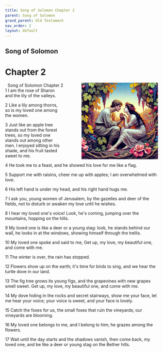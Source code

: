 ```yaml
---
title: Song of Solomon Chapter 2
parent: Song of Solomon
grand_parent: Old Testament
nav_order: 2
layout: default
---
```


## Song of Solomon

# Chapter 2

<div style="clear: both; text-align: right;">
    <img src="/assets/Image/Song of Solomon/500/2.jpg" alt="Song of Solomon Chapter 2" class="chapter-image" style="max-width: 50%; height: auto; float: right; margin: 0 0 10px 10px; padding-left: 10%;">
    <figcaption style="font-size: 14px;">Song of Solomon Chapter 2</figcaption>
</div>
1 I am the rose of Sharon and the lily of the valleys.

2 Like a lily among thorns, so is my loved one among the women.

3 Just like an apple tree stands out from the forest trees, so my loved one stands out among other men. I enjoyed sitting in his shade, and his fruit tasted sweet to me.

4 He took me to a feast, and he showed his love for me like a flag.

5 Support me with raisins, cheer me up with apples; I am overwhelmed with love.

6 His left hand is under my head, and his right hand hugs me.

7 I ask you, young women of Jerusalem, by the gazelles and deer of the fields, not to disturb or awaken my love until he wishes.

8 I hear my loved one's voice! Look, he's coming, jumping over the mountains, hopping on the hills.

9 My loved one is like a deer or a young stag: look, he stands behind our wall, he looks in at the windows, showing himself through the trellis.

10 My loved one spoke and said to me, Get up, my love, my beautiful one, and come with me.

11 The winter is over, the rain has stopped.

12 Flowers show up on the earth; it's time for birds to sing, and we hear the turtle dove in our land.

13 The fig tree grows its young figs, and the grapevines with new grapes smell sweet. Get up, my love, my beautiful one, and come with me.

14 My dove hiding in the rocks and secret stairways, show me your face, let me hear your voice; your voice is sweet, and your face is lovely.

15 Catch the foxes for us, the small foxes that ruin the vineyards; our vineyards are blooming.

16 My loved one belongs to me, and I belong to him; he grazes among the flowers.

17 Wait until the day starts and the shadows vanish, then come back, my loved one, and be like a deer or young stag on the Bether hills.


